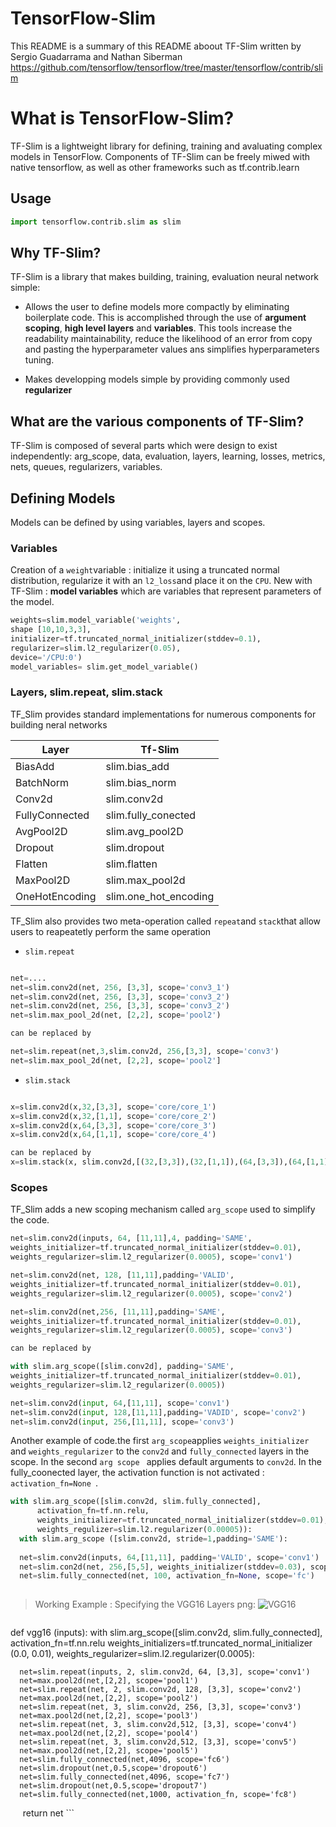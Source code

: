 # TensorFlow-Slim 

This README is a summary of this README aboout TF-Slim written by Sergio Guadarrama and Nathan Siberman https://github.com/tensorflow/tensorflow/tree/master/tensorflow/contrib/slim

# What is TensorFlow-Slim? 
TF-Slim is a lightweight library for defining, training and avaluating complex models in TensorFlow. 
Components of TF-Slim can be freely miwed with native tensorflow, as well as other frameworks such as tf.contrib.learn 

## Usage 

```python
import tensorflow.contrib.slim as slim 
```

## Why TF-Slim? 

TF-Slim is a library that makes building, training, evaluation neural network simple: 

* Allows the user to define models more compactly by eliminating boilerplate code. This is accomplished through the use of   **argument scoping**, **high level layers** and **variables**. This tools increase the readability maintainability, reduce the likelihood of an error from copy and pasting the hyperparameter values ans simplifies hyperparameters tuning. 

* Makes developping models simple by providing commonly used **regularizer** 


## What are the various components of TF-Slim? 

TF-Slim is composed of several parts which were design to exist independently: arg_scope, data, evaluation, layers, learning, losses, metrics, nets, queues, regularizers, variables. 

## Defining Models 

Models can be defined by using variables, layers and scopes. 

### Variables 
Creation of a ```weight```variable : initialize it using a truncated normal distribution, regularize it with an ```l2_loss```and place it on the ``` CPU ```. New with TF-Slim : **model variables** which are  variables that represent parameters of the model. 

```python
weights=slim.model_variable('weights', 
shape [10,10,3,3], 
initializer=tf.truncated_normal_initializer(stddev=0.1), 
regularizer=slim.l2_regularizer(0.05), 
device='/CPU:0')
model_variables= slim.get_model_variable()
```

### Layers, slim.repeat, slim.stack 

TF_Slim provides standard implementations for numerous components for building neral networks 

Layer	| Tf-Slim 
------|--------
BiasAdd |slim.bias_add
BatchNorm|slim.bias_norm 
Conv2d| slim.conv2d
FullyConnected | slim.fully_conected
AvgPool2D|slim.avg_pool2D
Dropout|slim.dropout
Flatten|slim.flatten
MaxPool2D|slim.max_pool2d
OneHotEncoding|slim.one_hot_encoding

TF_Slim also provides two meta-operation called ```repeat```and ```stack```that allow users to reapeatetly perform the same operation

* ```slim.repeat ```

```python

net=....
net=slim.conv2d(net, 256, [3,3], scope='conv3_1')
net=slim.conv2d(net, 256, [3,3], scope='conv3_2')
net=slim.conv2d(net, 256, [3,3], scope='conv3_2')
net=slim.max_pool_2d(net, [2,2], scope='pool2')

can be replaced by 

net=slim.repeat(net,3,slim.conv2d, 256,[3,3], scope='conv3')
net=slim.max_pool_2d(net, [2,2], scope='pool2']

```

* ```slim.stack ```

```python

x=slim.conv2d(x,32,[3,3], scope='core/core_1')
x=slim.conv2d(x,32,[1,1], scope='core/core_2')
x=slim.conv2d(x,64,[3,3], scope='core/core_3')
x=slim.conv2d(x,64,[1,1], scope='core/core_4')

can be replaced by 
x=slim.stack(x, slim.conv2d,[(32,[3,3]),(32,[1,1]),(64,[3,3]),(64,[1,1]), scope='core']

```

### Scopes 

TF_Slim adds a new scoping mechanism called ```arg_scope``` used to simplify the code. 

```python 
net=slim.conv2d(inputs, 64, [11,11],4, padding='SAME', 
weights_initializer=tf.truncated_normal_initializer(stddev=0.01), 
weights_regularizer=slim.l2_regularizer(0.0005), scope='conv1')

net=slim.conv2d(net, 128, [11,11],padding='VALID', 
weights_initializer=tf.truncated_normal_initializer(stddev=0.01), 
weights_regularizer=slim.l2_regularizer(0.0005), scope='conv2')

net=slim.conv2d(net,256, [11,11],padding='SAME', 
weights_initializer=tf.truncated_normal_initializer(stddev=0.01), 
weights_regularizer=slim.l2_regularizer(0.0005), scope='conv3')

can be replaced by 

with slim.arg_scope([slim.conv2d], padding='SAME', 
weights_initializer=tf.truncated_normal_initializer(stddev=0.01), 
weights_regularizer=slim.l2_regularizer(0.0005))

net=slim.conv2d(input, 64,[11,11], scope='conv1')
net=slim.conv2d(input, 128,[11,11],padding='VADID', scope='conv2')
net=slim.conv2d(input, 256,[11,11], scope='conv3')

``` 
Another example of code.the first ```arg_scope```applies ```weights_initializer``` and ```weights_regularizer``` to the ```conv2d``` and ```fully_connected``` layers in the scope. In the second ```arg scope ``` applies default arguments to 
```conv2d```. In the fully_coonected layer, the activation function is not activated : ```activation_fn=None ```. 

```python
with slim.arg_scope([slim.conv2d, slim.fully_connected],
      activation_fn=tf.nn.relu, 
      weights_initializer=tf.truncated_normal_initializer(stddev=0.01),
      weights_regulizer=slim.l2.regularizer(0.00005)):
  with slim.arg_scope ([slim.conv2d, stride=1,padding='SAME'): 
  
  net=slim.conv2d(inputs, 64,[11,11], padding='VALID', scope='conv1')
  net=slim.con2d(net, 256,[5,5], weights_initializer(stddev=0.03), scope='conv2')
  net=slim.fully_connected(net, 100, activation_fn=None, scope='fc')
  
```

> Working Example : Specifying the VGG16 Layers 
png: ![VGG16](http://book.paddlepaddle.org/03.image_classification/image/vgg16.png)

> ```python
def vgg16 (inputs): 
      with slim.arg_scope([slim.conv2d, slim.fully_connected], 
      activation_fn=tf.nn.relu 
      weights_initializers=tf.truncated_normal_initializer (0.0, 0.01),
      weights_regularizer=slim.l2.regularizer(0.0005): 
      
      net=slim.repeat(inputs, 2, slim.conv2d, 64, [3,3], scope='conv1')
      net=max.pool2d(net,[2,2], scope='pool1')
      net=slim.repeat(net, 2, slim.conv2d, 128, [3,3], scope='conv2')
      net=max.pool2d(net,[2,2], scope='pool2')
      net=slim.repeat(net, 3, slim.conv2d, 256, [3,3], scope='conv3')
      net=max.pool2d(net,[2,2], scope='pool3')
      net=slim.repeat(net, 3, slim.conv2d,512, [3,3], scope='conv4')
      net=max.pool2d(net,[2,2], scope='pool4')
      net=slim.repeat(net, 3, slim.conv2d,512, [3,3], scope='conv5')
      net=max.pool2d(net,[2,2], scope='pool5')
      net=slim.fully_connected(net,4096, scope='fc6')
      net=slim.dropout(net,0.5,scope='dropout6')
      net=slim.fully_connected(net,4096, scope='fc7')
      net=slim.dropout(net,0.5,scope='dropout7')
      net=slim.fully_connected(net,1000, activation_fn, scope='fc8')
      return net
      ```
    
      
      
      
      
      






